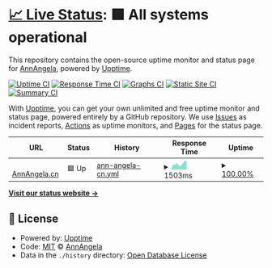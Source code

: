 # [📈 Live Status](https://status.annangela.cn): <!--live status--> **🟩 All systems operational**

This repository contains the open-source uptime monitor and status page for [AnnAngela](http://zh.moegirl.org/User:AnnAngela), powered by [Upptime](https://github.com/upptime/upptime).

[![Uptime CI](https://github.com/AnnAngela/annangela.cn-monitor/workflows/Uptime%20CI/badge.svg)](https://github.com/AnnAngela/annangela.cn-monitor/actions?query=workflow%3A%22Uptime+CI%22)
[![Response Time CI](https://github.com/AnnAngela/annangela.cn-monitor/workflows/Response%20Time%20CI/badge.svg)](https://github.com/AnnAngela/annangela.cn-monitor/actions?query=workflow%3A%22Response+Time+CI%22)
[![Graphs CI](https://github.com/AnnAngela/annangela.cn-monitor/workflows/Graphs%20CI/badge.svg)](https://github.com/AnnAngela/annangela.cn-monitor/actions?query=workflow%3A%22Graphs+CI%22)
[![Static Site CI](https://github.com/AnnAngela/annangela.cn-monitor/workflows/Static%20Site%20CI/badge.svg)](https://github.com/AnnAngela/annangela.cn-monitor/actions?query=workflow%3A%22Static+Site+CI%22)
[![Summary CI](https://github.com/AnnAngela/annangela.cn-monitor/workflows/Summary%20CI/badge.svg)](https://github.com/AnnAngela/annangela.cn-monitor/actions?query=workflow%3A%22Summary+CI%22)

With [Upptime](https://upptime.js.org), you can get your own unlimited and free uptime monitor and status page, powered entirely by a GitHub repository. We use [Issues](https://github.com/AnnAngela/annangela.cn-monitor/issues) as incident reports, [Actions](https://github.com/AnnAngela/annangela.cn-monitor/actions) as uptime monitors, and [Pages](https://status.annangela.cn) for the status page.

<!--start: status pages-->
<!-- This summary is generated by Upptime (https://github.com/upptime/upptime) -->
<!-- Do not edit this manually, your changes will be overwritten -->
<!-- prettier-ignore -->
| URL | Status | History | Response Time | Uptime |
| --- | ------ | ------- | ------------- | ------ |
| <img alt="" src="https://static.annangela.cn/favicon.ico" height="13"> [AnnAngela.cn](https://ping.annangela.cn) | 🟩 Up | [ann-angela-cn.yml](https://github.com/AnnAngela/annangela.cn-monitor/commits/HEAD/history/ann-angela-cn.yml) | <details><summary><img alt="Response time graph" src="./graphs/ann-angela-cn/response-time-week.png" height="20"> 1503ms</summary><br><a href="https://AnnAngela.github.io/annangela.cn-monitor/history/ann-angela-cn"><img alt="Response time 1414" src="https://img.shields.io/endpoint?url=https%3A%2F%2Fraw.githubusercontent.com%2FAnnAngela%2Fannangela.cn-monitor%2FHEAD%2Fapi%2Fann-angela-cn%2Fresponse-time.json"></a><br><a href="https://AnnAngela.github.io/annangela.cn-monitor/history/ann-angela-cn"><img alt="24-hour response time 1964" src="https://img.shields.io/endpoint?url=https%3A%2F%2Fraw.githubusercontent.com%2FAnnAngela%2Fannangela.cn-monitor%2FHEAD%2Fapi%2Fann-angela-cn%2Fresponse-time-day.json"></a><br><a href="https://AnnAngela.github.io/annangela.cn-monitor/history/ann-angela-cn"><img alt="7-day response time 1503" src="https://img.shields.io/endpoint?url=https%3A%2F%2Fraw.githubusercontent.com%2FAnnAngela%2Fannangela.cn-monitor%2FHEAD%2Fapi%2Fann-angela-cn%2Fresponse-time-week.json"></a><br><a href="https://AnnAngela.github.io/annangela.cn-monitor/history/ann-angela-cn"><img alt="30-day response time 1299" src="https://img.shields.io/endpoint?url=https%3A%2F%2Fraw.githubusercontent.com%2FAnnAngela%2Fannangela.cn-monitor%2FHEAD%2Fapi%2Fann-angela-cn%2Fresponse-time-month.json"></a><br><a href="https://AnnAngela.github.io/annangela.cn-monitor/history/ann-angela-cn"><img alt="1-year response time 1379" src="https://img.shields.io/endpoint?url=https%3A%2F%2Fraw.githubusercontent.com%2FAnnAngela%2Fannangela.cn-monitor%2FHEAD%2Fapi%2Fann-angela-cn%2Fresponse-time-year.json"></a></details> | <details><summary><a href="https://AnnAngela.github.io/annangela.cn-monitor/history/ann-angela-cn">100.00%</a></summary><a href="https://AnnAngela.github.io/annangela.cn-monitor/history/ann-angela-cn"><img alt="All-time uptime 99.65%" src="https://img.shields.io/endpoint?url=https%3A%2F%2Fraw.githubusercontent.com%2FAnnAngela%2Fannangela.cn-monitor%2FHEAD%2Fapi%2Fann-angela-cn%2Fuptime.json"></a><br><a href="https://AnnAngela.github.io/annangela.cn-monitor/history/ann-angela-cn"><img alt="24-hour uptime 100.00%" src="https://img.shields.io/endpoint?url=https%3A%2F%2Fraw.githubusercontent.com%2FAnnAngela%2Fannangela.cn-monitor%2FHEAD%2Fapi%2Fann-angela-cn%2Fuptime-day.json"></a><br><a href="https://AnnAngela.github.io/annangela.cn-monitor/history/ann-angela-cn"><img alt="7-day uptime 100.00%" src="https://img.shields.io/endpoint?url=https%3A%2F%2Fraw.githubusercontent.com%2FAnnAngela%2Fannangela.cn-monitor%2FHEAD%2Fapi%2Fann-angela-cn%2Fuptime-week.json"></a><br><a href="https://AnnAngela.github.io/annangela.cn-monitor/history/ann-angela-cn"><img alt="30-day uptime 100.00%" src="https://img.shields.io/endpoint?url=https%3A%2F%2Fraw.githubusercontent.com%2FAnnAngela%2Fannangela.cn-monitor%2FHEAD%2Fapi%2Fann-angela-cn%2Fuptime-month.json"></a><br><a href="https://AnnAngela.github.io/annangela.cn-monitor/history/ann-angela-cn"><img alt="1-year uptime 99.79%" src="https://img.shields.io/endpoint?url=https%3A%2F%2Fraw.githubusercontent.com%2FAnnAngela%2Fannangela.cn-monitor%2FHEAD%2Fapi%2Fann-angela-cn%2Fuptime-year.json"></a></details>

<!--end: status pages-->

[**Visit our status website →**](https://status.annangela.cn)

## 📄 License

- Powered by: [Upptime](https://github.com/upptime/upptime)
- Code: [MIT](./LICENSE) © [AnnAngela](http://zh.moegirl.org/User:AnnAngela)
- Data in the `./history` directory: [Open Database License](https://opendatacommons.org/licenses/odbl/1-0/)
